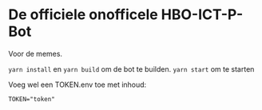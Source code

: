 # De officiele onofficele HBO-ICT-P-Bot
Voor de memes.

`yarn install` en `yarn build` om de bot te builden. `yarn start` om te starten  

Voeg wel een TOKEN.env toe met inhoud:  
```
TOKEN="token"
```